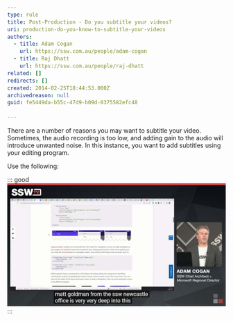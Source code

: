 ```yaml
---
type: rule
title: Post-Production - Do you subtitle your videos?
uri: production-do-you-know-to-subtitle-your-videos
authors:
  - title: Adam Cogan
    url: https://ssw.com.au/people/adam-cogan
  - title: Raj Dhatt
    url: https://ssw.com.au/people/raj-dhatt
related: []
redirects: []
created: 2014-02-25T18:44:53.000Z
archivedreason: null
guid: fe5449da-b55c-47d9-b09d-0375582efc48

---
```


There are a number of reasons you may want to subtitle your video. Sometimes, the audio recording is too low, and adding gain to the audio will introduce unwanted noise. In this instance, you want to add subtitles using your editing program.

<!--endintro-->

Use the following:

::: good
![Figure: Good example – The text helps people to understand what's being said on the video](/rules/production-do-you-know-to-subtitle-your-videos/subtitle-example.jpg)
:::

